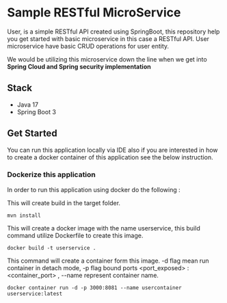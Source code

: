 # Sample RESTful MicroService

User, is a simple RESTful API created using SpringBoot, this repository help you get started with basic microservice in this case a RESTful API.
User microservice have basic CRUD operations for user entity.

We would be utilizing this microservice down the line when we get into **Spring Cloud and Spring security implementation**
## Stack

* Java 17
* Spring Boot 3

## Get Started
You can run this application locally via IDE also if you are interested in how to create a docker container of this application see the below instruction.

### Dockerize this application

In order to run this application using docker do the following :

This will create build in the target folder.
````
mvn install
````
This will create a docker image with the name userservice, this build command utilize Dockerfile to create this image.
````
docker build -t userservice .
````
This command will create a container form this image. -d flag mean run container in detach mode, -p flag bound ports <port_exposed> : <container_port> , --name represent container name.
````
docker container run -d -p 3000:8081 --name usercontainer userservice:latest
````
